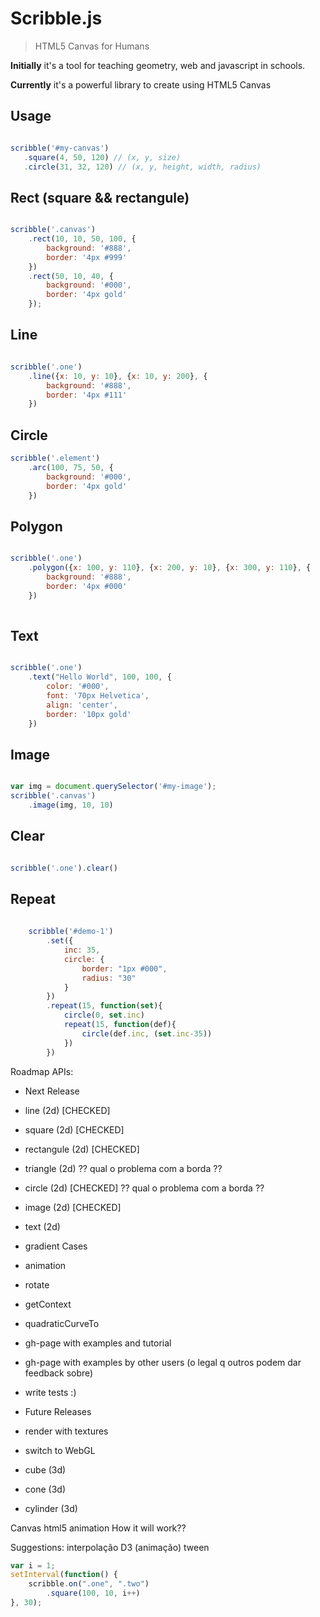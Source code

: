 # Scribble.js

> HTML5 Canvas for Humans

**Initially** it's a tool for teaching geometry, web and javascript in schools.

**Currently** it's a powerful library to create using HTML5 Canvas

## Usage

```javascript

scribble('#my-canvas')
   .square(4, 50, 120) // (x, y, size)
   .circle(31, 32, 120) // (x, y, height, width, radius)

```

## Rect (square && rectangule)

```javascript

scribble('.canvas')
    .rect(10, 10, 50, 100, {
        background: '#888', 
        border: '4px #999'
    })
    .rect(50, 10, 40, {
        background: '#000', 
        border: '4px gold'  
    });    

```

## Line

```javascript

scribble('.one')
    .line({x: 10, y: 10}, {x: 10, y: 200}, {
        background: '#888', 
        border: '4px #111'
    })

```

## Circle

```javascript
scribble('.element')
    .arc(100, 75, 50, {
        background: '#000', 
        border: '4px gold'  
    })

```

## Polygon 

```javascript

scribble('.one')
    .polygon({x: 100, y: 110}, {x: 200, y: 10}, {x: 300, y: 110}, {
        background: '#888', 
        border: '4px #000'
    })
    
```

## Text

```javascript

scribble('.one')
    .text("Hello World", 100, 100, {
        color: '#000',
        font: '70px Helvetica',
        align: 'center',
        border: '10px gold'
    })

```


## Image

```javascript

var img = document.querySelector('#my-image');
scribble('.canvas')
    .image(img, 10, 10)

```

## Clear

```javascript

scribble('.one').clear() 

```

## Repeat

```javascript
    
    scribble('#demo-1')
        .set({
            inc: 35,
            circle: {
                border: "1px #000",
                radius: "30"
            }
        })
        .repeat(15, function(set){
            circle(0, set.inc)
            repeat(15, function(def){
                circle(def.inc, (set.inc-35))  
            })
        })

```

Roadmap APIs:

- Next Release
 - line (2d) [CHECKED] 
 - square (2d) [CHECKED]
 - rectangule (2d) [CHECKED]
 - triangle (2d)
    ?? qual o problema com a borda ??
 - circle (2d) [CHECKED]
    ?? qual o problema com a borda ??
 - image (2d) [CHECKED]
 - text (2d) 
 - gradient Cases
 - animation
 - rotate
 - getContext
 - quadraticCurveTo
 - gh-page with examples and tutorial 
 - gh-page with examples by other users 
    (o legal q outros podem dar feedback sobre)
 - write tests :)


- Future Releases
 - render with textures
 - switch to WebGL 
 - cube (3d)
 - cone (3d)
 - cylinder (3d)

Canvas html5 animation
How it will work??

Suggestions: 
    interpolação D3 (animação) tween


```javascript
var i = 1;
setInterval(function() {
    scribble.on(".one", ".two")
        .square(100, 10, i++)
}, 30);
```
